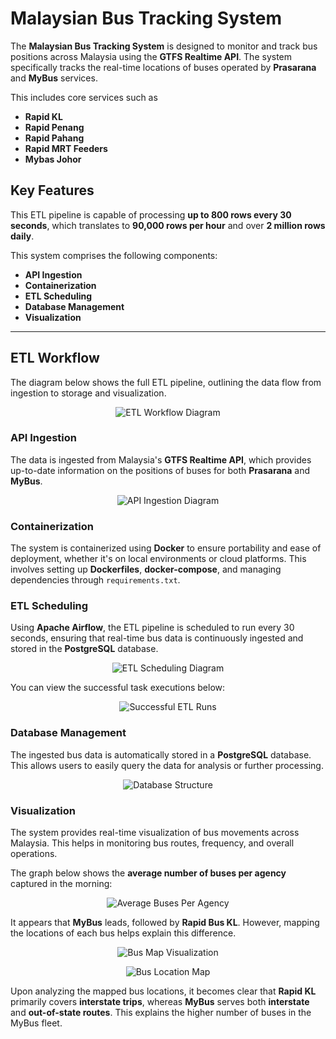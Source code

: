 # Malaysian Bus Tracking System

The **Malaysian Bus Tracking System** is designed to monitor and track bus positions across Malaysia using the **GTFS Realtime API**. The system specifically tracks the real-time locations of buses operated by **Prasarana** and **MyBus** services.

This includes core services such as
- **Rapid KL**
- **Rapid Penang**
- **Rapid Pahang**
- **Rapid MRT Feeders**
- **Mybas Johor**
  
## Key Features
This ETL pipeline is capable of processing **up to 800 rows every 30 seconds**, which translates to **90,000 rows per hour** and over **2 million rows daily**.

This system comprises the following components:
- **API Ingestion**
- **Containerization**
- **ETL Scheduling**
- **Database Management**
- **Visualization**

---

## ETL Workflow
The diagram below shows the full ETL pipeline, outlining the data flow from ingestion to storage and visualization.

<p align="center">
  <img src="https://github.com/user-attachments/assets/dcb041d3-94f7-45c6-bbb4-20bac165a4ee" alt="ETL Workflow Diagram">
</p>

### API Ingestion
The data is ingested from Malaysia's **GTFS Realtime API**, which provides up-to-date information on the positions of buses for both **Prasarana** and **MyBus**.

<p align="center">
  <img src="https://github.com/user-attachments/assets/246e87aa-d820-4736-8e09-1b3f85362fd9" alt="API Ingestion Diagram">
</p>

### Containerization
The system is containerized using **Docker** to ensure portability and ease of deployment, whether it's on local environments or cloud platforms. This involves setting up **Dockerfiles**, **docker-compose**, and managing dependencies through `requirements.txt`.

### ETL Scheduling
Using **Apache Airflow**, the ETL pipeline is scheduled to run every 30 seconds, ensuring that real-time bus data is continuously ingested and stored in the **PostgreSQL** database.

<p align="center">
  <img src="https://github.com/user-attachments/assets/73c2101e-c9ab-4c4e-b9ac-6cf712da992d" alt="ETL Scheduling Diagram">
</p>

You can view the successful task executions below:

<p align="center">
  <img src="https://github.com/user-attachments/assets/4a9bae80-9d77-404c-912d-e9c5ac4c855e" alt="Successful ETL Runs">
</p>

### Database Management
The ingested bus data is automatically stored in a **PostgreSQL** database. This allows users to easily query the data for analysis or further processing.

<p align="center">
  <img src="https://github.com/user-attachments/assets/691cc01f-5a97-4d94-8d08-932116a74b30" alt="Database Structure">
</p>

### Visualization
The system provides real-time visualization of bus movements across Malaysia. This helps in monitoring bus routes, frequency, and overall operations.

The graph below shows the **average number of buses per agency** captured in the morning:

<p align="center">
  <img src="https://github.com/user-attachments/assets/a7ded64e-1bb5-4eb4-8b0c-93752e7b8f9f" alt="Average Buses Per Agency">
</p>

It appears that **MyBus** leads, followed by **Rapid Bus KL**. However, mapping the locations of each bus helps explain this difference.

<p align="center">
  <img src="https://github.com/user-attachments/assets/37baad0b-74e2-4536-a332-e351e71d09d5" alt="Bus Map Visualization">
</p>

<p align="center">
  <img src="https://github.com/user-attachments/assets/881b7615-a50b-4481-808a-833262b228bd" alt="Bus Location Map">
</p>

Upon analyzing the mapped bus locations, it becomes clear that **Rapid KL** primarily covers **interstate trips**, whereas **MyBus** serves both **interstate** and **out-of-state routes**. This explains the higher number of buses in the MyBus fleet.
